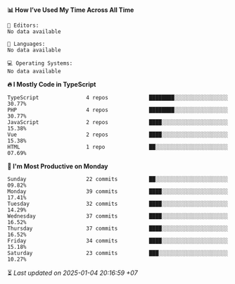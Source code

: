 <!--START_SECTION:readme-stats-->
**📊 How I’ve Used My Time Across All Time**

```text
📝 Editors:
No data available

💬 Languages:
No data available

💻 Operating Systems:
No data available
```

**🔥 I Mostly Code in TypeScript**

```text
TypeScript               4 repos             ████████░░░░░░░░░░░░░░░░░   30.77%
PHP                      4 repos             ████████░░░░░░░░░░░░░░░░░   30.77%
JavaScript               2 repos             ████░░░░░░░░░░░░░░░░░░░░░   15.38%
Vue                      2 repos             ████░░░░░░░░░░░░░░░░░░░░░   15.38%
HTML                     1 repo              ██░░░░░░░░░░░░░░░░░░░░░░░   07.69%
```

**📅 I'm Most Productive on Monday**

```text
Sunday                   22 commits          ██░░░░░░░░░░░░░░░░░░░░░░░   09.82%
Monday                   39 commits          ████░░░░░░░░░░░░░░░░░░░░░   17.41%
Tuesday                  32 commits          ████░░░░░░░░░░░░░░░░░░░░░   14.29%
Wednesday                37 commits          ████░░░░░░░░░░░░░░░░░░░░░   16.52%
Thursday                 37 commits          ████░░░░░░░░░░░░░░░░░░░░░   16.52%
Friday                   34 commits          ████░░░░░░░░░░░░░░░░░░░░░   15.18%
Saturday                 23 commits          ███░░░░░░░░░░░░░░░░░░░░░░   10.27%
```



⏳ *Last updated on 2025-01-04 20:16:59 +07*
<!--END_SECTION:readme-stats-->